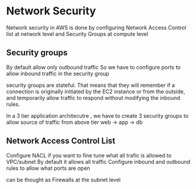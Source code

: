 # Network Security

Network security in AWS is done by configuring Network Access Control list at network level and Security Groups at compute level


## Security groups 

By default allow only outbound traffic
So we have to configure ports to allow inbound traffic in the security group

security groups are stateful. That means that they will remember if a connection is originally initiated by the EC2 instance or from the outside, and temporarily allow traffic to respond without modifying the inbound rules.

In a 3 tier application architecutre , we have to create 3 security groups to allow source of traffic from above tier web -> app -> db

## Network Access Control List

Configure NACL if you want to fine tune what all trafic is allowed to VPC/subnet
By default it allows all traffic
Configure inbound and outbound rules to allow what ports are open

can be thought as Firewalls at the subnet level
